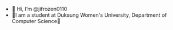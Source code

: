 - 👋 Hi, I’m @jifrozen0110
- 🙌I am a student at Duksung Women's University, Department of Computer Science🙌

